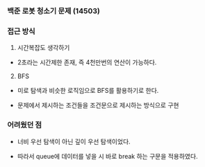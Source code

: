 ### 백준 로봇 청소기 문제 (14503)

### 접근 방식

1. 시간복잡도 생각하기

- 2초라는 시간제한 존재, 즉 4천만번의 연산이 가능하다.

2. BFS

- 미로 탐색과 비슷한 로직임으로 BFS를 활용하기로 한다.

- 문제에서 제시하는 조건들을 조건문으로 제시하는 방식으로 구현

### 어려웠던 점

- 너비 우선 탐색이 아닌 깊이 우선 탐색이었다.

- 따라서 queue에 데이터를 넣을 시 바로 break 하는 구문을 적용하였다.
